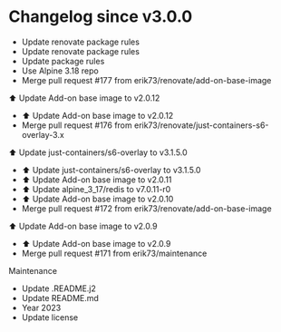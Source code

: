 # Changelog since v3.0.0
- Update renovate package rules 
- Update renovate package rules 
- Update package rules 
- Use Alpine 3.18 repo 
- Merge pull request #177 from erik73/renovate/add-on-base-image

⬆️ Update Add-on base image to v2.0.12 
- ⬆️ Update Add-on base image to v2.0.12 
- Merge pull request #176 from erik73/renovate/just-containers-s6-overlay-3.x

⬆️ Update just-containers/s6-overlay to v3.1.5.0 
- ⬆️ Update just-containers/s6-overlay to v3.1.5.0 
- ⬆️ Update Add-on base image to v2.0.11 
- ⬆️ Update alpine_3_17/redis to v7.0.11-r0 
- ⬆️ Update Add-on base image to v2.0.10 
- Merge pull request #172 from erik73/renovate/add-on-base-image

⬆️ Update Add-on base image to v2.0.9 
- ⬆️ Update Add-on base image to v2.0.9 
- Merge pull request #171 from erik73/maintenance

Maintenance 
- Update .README.j2 
- Update README.md 
- Year 2023 
- Update license 
